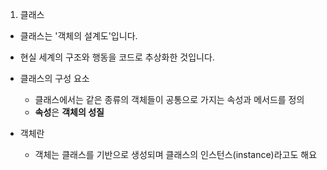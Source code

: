 1) 클래스
- 클래스는 '객체의 설계도'입니다.
- 현실 세계의 구조와 행동을 코드로 추상화한 것입니다.
- 클래스의 구성 요소
    - 클래스에서는 같은 종류의 객체들이 공통으로 가지는 속성과 메서드를 정의
    - **속성**은 **객체의 성질**

- 객체란
    - 객체는 클래스를 기반으로 생성되며 클래스의 인스턴스(instance)라고도 해요
    